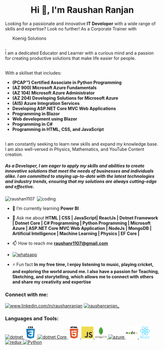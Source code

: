 <h1 align="center">Hi 👋, I'm Raushan Ranjan</h1>
<p>
        Looking for a passionate and innovative <b>IT Developer</b> with a wide range of skills and expertise? Look no further! As a Corporate Trainer with <ul>Koenig Solutions</ul>, <br>I am a dedicated Educator and Learner with a curious mind and a passion for creating productive solutions that make life easier for people.<br><br></p>
        <p text-align="left">
        With a skillset that includes:<br> 
        <ul>
            <li><b>(PCAP™) Certified Associate in Python Programming</b></li>
            <li><b>(AZ 900) Microsoft Azure Fundamentals</b></li>
            <li><b>(AZ 104) Microsoft Azure Administrator</b></li>
            <li><b>(AZ 204) Developing Solutions for Microsoft Azure</b></li>
            <li><b>(AIS) Azure Integration Services</b></li>
            <li><b>Developing ASP.NET Core MVC Web Applications</b></li>
            <li><b>Programming in Blazor </b></li>
            <li><b>Web development using Blazor </b></li>
            <li><b>Programming in C#</b></li>
            <li><b>Programming in HTML, CSS, and JavaScript</b></li>
        </ul><br>
        I am constantly seeking to learn new skills and expand my knowledge base. I am also well-versed in Physics, Mathematics, and YouTube Content creation.</b>
        </p>
        <h5>As a Developer, I am eager to apply my skills and abilities to create innovative solutions that meet the needs of businesses and individuals alike. I am committed to staying up-to-date with the latest technologies and industry trends, ensuring that my solutions are always cutting-edge and effective.</h5>

<img align="right" alt="coding" width="400" src="https://i.giphy.com/media/dWesBcTLavkZuG35MI/giphy.webp">

<p align="left"> <img src="https://komarev.com/ghpvc/?username=raushan1107&label=Profile%20views&color=0e75b6&style=flat" alt="raushan1107" /> </p>

- 🌱 I’m currently learning **Power BI**

- 💬 Ask me about **HTML | CSS | JavaScript| ReactJs | Dotnet Framework | Dotnet Core | C# Programming | Python Programming | Microsoft Azure | ASP.NET Core MVC Web Application | NodeJs | MongoDB | Artificial Intelligence | Machine Learning | Physics | EF Core |**

- 📫 How to reach me **raushanr1107@gmail.com** 
- <a href="https://wa.me/918285862455" target="blank"><img src="https://icons8.com/icon/16713/whatsapp" alt="whatsapp" /></a>

- ⚡ Fun fact **In my free time, I enjoy listening to music, playing cricket, and exploring the world around me. I also have a passion for Teaching, Sketching, and storytelling, which allows me to connect with others and share my creativity and expertise**

<h3 align="left">Connect with me:</h3>
<p align="left">
<a href="https://linkedin.com/in/www.linkedin.com/in/raushanranjan" target="blank"><img align="center" src="https://raw.githubusercontent.com/rahuldkjain/github-profile-readme-generator/master/src/images/icons/Social/linked-in-alt.svg" alt="www.linkedin.com/in/raushanranjan" height="30" width="40" /></a>
<a href="https://instagram.com/raushanranjan_" target="blank"><img align="center" src="https://raw.githubusercontent.com/rahuldkjain/github-profile-readme-generator/master/src/images/icons/Social/instagram.svg" alt="raushanranjan_" height="30" width="40" /></a>
</p>

<h3 align="left">Languages and Tools:</h3>
<p align="left"> 
  <a href="https://dotnet.microsoft.com/en-us/" target="_blank" rel="noreferrer"> 
    <img src="https://upload.wikimedia.org/wikipedia/commons/thumb/7/7d/Microsoft_.NET_logo.svg/2048px-Microsoft_.NET_logo.svg.png" alt="dotnet" width="40" height="40"/> 
  </a> 
  <a href="https://www.w3schools.com/css/" target="_blank" rel="noreferrer"> 
    <img src="https://raw.githubusercontent.com/devicons/devicon/master/icons/css3/css3-original-wordmark.svg" alt="css3" width="40" height="40"/> 
  </a> 
  <a href="https://dotnet.microsoft.com/en-us/" target="_blank" rel="noreferrer"> 
    <img src="https://upload.wikimedia.org/wikipedia/commons/thumb/e/ee/.NET_Core_Logo.svg/2048px-.NET_Core_Logo.svg.png" alt="dotnet Core" width="40" height="40"/> 
  </a> 
  <a href="https://www.w3.org/html/" target="_blank" rel="noreferrer"> 
    <img src="https://raw.githubusercontent.com/devicons/devicon/master/icons/html5/html5-original-wordmark.svg" alt="html5" width="40" height="40"/> 
  </a> 
  <a href="https://developer.mozilla.org/en-US/docs/Web/JavaScript" target="_blank" rel="noreferrer"> 
    <img src="https://raw.githubusercontent.com/devicons/devicon/master/icons/javascript/javascript-original.svg" alt="javascript" width="40" height="40"/> 
  </a> 
  <a href="https://www.mongodb.com/" target="_blank" rel="noreferrer"> 
    <img src="https://raw.githubusercontent.com/devicons/devicon/master/icons/mongodb/mongodb-original-wordmark.svg" alt="mongodb" width="40" height="40"/> 
  </a> 
  <a href="https://azure.microsoft.com/en-in/" target="_blank" rel="noreferrer"> 
    <img src="https://pngset.com/images/microsoft-azure-logo-windows-logo-microsoft-azure-vector-text-symbol-trademark-word-transparent-png-810639.png" alt="azure" width="80" height="40"/> 
  </a> 
  <a href="https://nodejs.org" target="_blank" rel="noreferrer"> 
    <img src="https://raw.githubusercontent.com/devicons/devicon/master/icons/nodejs/nodejs-original-wordmark.svg" alt="nodejs" width="40" height="40"/> 
  </a> 
  <a href="https://reactjs.org/" target="_blank" rel="noreferrer"> 
    <img src="https://raw.githubusercontent.com/devicons/devicon/master/icons/react/react-original-wordmark.svg" alt="react" width="40" height="40"/> 
  </a> 
  <a href="https://learn.microsoft.com/en-us/dotnet/csharp/programming-guide/" target="_blank" rel="noreferrer"> 
    <img src="https://www.codeguru.com/wp-content/uploads/2021/08/C-Sharp-Tutorials.png" alt="redux" width="40" height="40"/> 
  </a> 
  <a href="https://www.python.org/" target="_blank" rel="noreferrer"> 
    <img src="https://cdn.icon-icons.com/icons2/2699/PNG/512/python_vertical_logo_icon_168039.png" alt="Python" width="40" height="40"/> 
  </a> 
</p>

